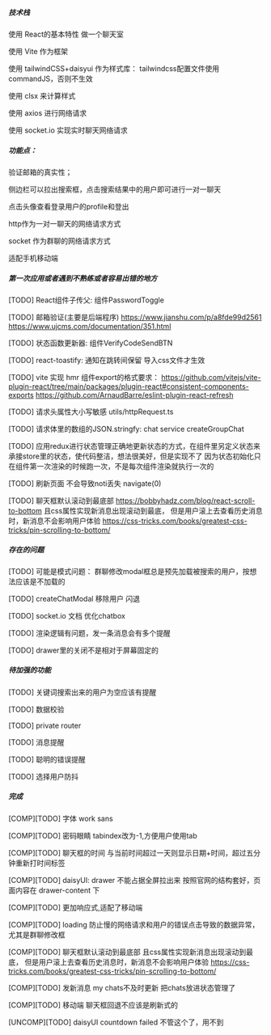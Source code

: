 ##### 技术栈
使用 React的基本特性 做一个聊天室

使用 Vite 作为框架

使用 tailwindCSS+daisyui 作为样式库：
	tailwindcss配置文件使用commandJS，否则不生效

使用 clsx 来计算样式

使用 axios 进行网络请求

使用 socket.io 实现实时聊天网络请求

##### 功能点：
验证邮箱的真实性；

侧边栏可以拉出搜索框，点击搜索结果中的用户即可进行一对一聊天

点击头像查看登录用户的profile和登出

http作为一对一聊天的网络请求方式

socket 作为群聊的网络请求方式

适配手机移动端

##### 第一次应用或者遇到不熟练或者容易出错的地方

[TODO] React组件子传父: 组件PasswordToggle

[TODO] 邮箱验证(主要是后端程序)
https://www.jianshu.com/p/a8fde99d2561
https://www.ujcms.com/documentation/351.html

[TODO] 状态函数更新器: 组件VerifyCodeSendBTN

[TODO] react-toastify: 通知在跳转间保留 导入css文件才生效

[TODO] vite 实现 hmr 组件export的格式要求：
https://github.com/vitejs/vite-plugin-react/tree/main/packages/plugin-react#consistent-components-exports
https://github.com/ArnaudBarre/eslint-plugin-react-refresh

[TODO] 请求头属性大小写敏感 utils/httpRequest.ts

[TODO] 请求体里的数组的JSON.stringfy: chat service createGroupChat

[TODO] 应用redux进行状态管理正确地更新状态的方式，在组件里另定义状态来承接store里的状态，使代码整洁，想法很美好，但是实现不了
因为状态初始化只在组件第一次渲染的时候跑一次，不是每次组件渲染就执行一次的

[TODO] 刷新页面 不会导致noti丢失 navigate(0)

[TODO] 聊天框默认滚动到最底部 
https://bobbyhadz.com/blog/react-scroll-to-bottom
且css属性实现新消息出现滚动到最底， 但是用户滚上去查看历史消息时，新消息不会影响用户体验
https://css-tricks.com/books/greatest-css-tricks/pin-scrolling-to-bottom/



##### 存在的问题

[TODO] 可能是模式问题： 群聊修改modal框总是预先加载被搜索的用户，按想法应该是不加载的

[TODO] createChatModal 移除用户 闪退

[TODO] socket.io 文档 优化chatbox

[TODO] 渲染逻辑有问题，发一条消息会有多个提醒

[TODO] drawer里的关闭不是相对于屏幕固定的

##### 待加强的功能

[TODO] 关键词搜索出来的用户为空应该有提醒

[TODO] 数据校验

[TODO] private router

[TODO] 消息提醒

[TODO] 聪明的错误提醒

[TODO] 选择用户防抖

##### 完成
[COMP][TODO] 字体 work sans

[COMP][TODO] 密码眼睛 tabindex改为-1,方便用户使用tab

[COMP][TODO] 聊天框的时间 与当前时间超过一天则显示日期+时间，超过五分钟重新打时间标签

[COMP][TODO] daisyUI: drawer 不能占据全屏拉出来
						 按照官网的结构套好，页面内容在 drawer-content 下

[COMP][TODO] 更加响应式,适配了移动端

[COMP][TODO] loading 防止慢的网络请求和用户的错误点击导致的数据异常， 尤其是群聊修改框  

[COMP][TODO] 聊天框默认滚动到最底部 且css属性实现新消息出现滚动到最底， 但是用户滚上去查看历史消息时，新消息不会影响用户体验
https://css-tricks.com/books/greatest-css-tricks/pin-scrolling-to-bottom/

[COMP][TODO] 发新消息 my chats不及时更新 把chats放进状态管理了

[COMP][TODO] 移动端 聊天框回退不应该是刷新式的

[UNCOMP][TODO] daisyUI countdown failed 不管这个了，用不到